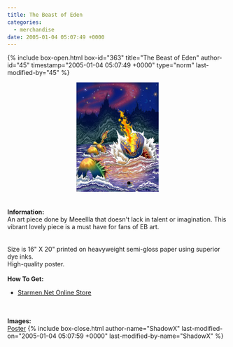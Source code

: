 ```yaml
---
title: The Beast of Eden
categories:
  - merchandise
date: 2005-01-04 05:07:49 +0000
---
```

{% include box-open.html box-id="363" title="The Beast of Eden" author-id="45" timestamp="2005-01-04 05:07:49 +0000" type="norm" last-modified-by="45" %}
	<center>
	<img src="/merchandise/images/smn_tboe_title.jpg" border="0" alt="The Beast of Eden" />
	</center>
	<br /><br />
	<b>Information:</b>
	<br />
	An art piece done by Meeellla that doesn't lack in talent or imagination. 
	This vibrant lovely piece is a must have for fans of EB art.  
	<br /><br />
	Size is 16" X 20" printed on heavyweight semi-gloss paper using superior dye inks.  
	High-quality poster.
	<br /><br />
	<b>How To Get:</b>
	<br />
	<ul>
	<li><a href="http://www.cafeshops.com/starmen.7695097">Starmen.Net Online Store</a></li>
	</ul>
	<br /><br />
	<b>Images:</b>
	<br />
	<a href="/merchandise/images/smn_tboe_poster.jpg">Poster</a>
{% include box-close.html author-name="ShadowX" last-modified-on="2005-01-04 05:07:59 +0000" last-modified-by-name="ShadowX" %}
